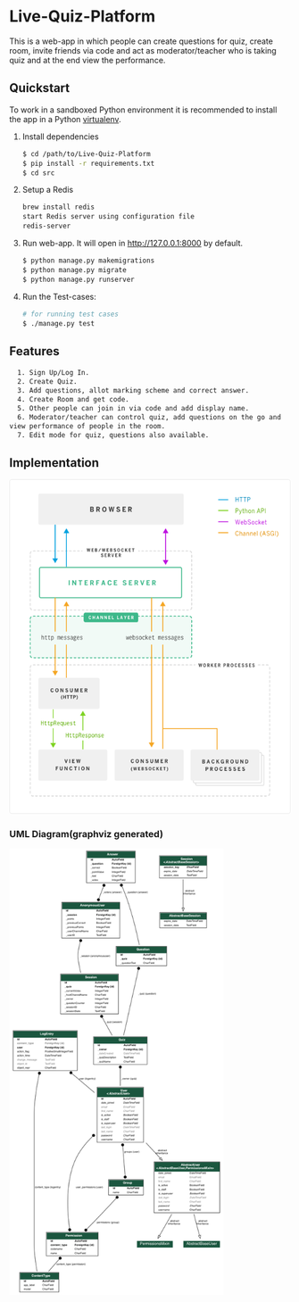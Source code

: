 # Live-Quiz-Platform
This is a web-app in which people can create questions for quiz, create room, invite friends via code and act as moderator/teacher who is taking quiz and at the end view the performance.

## Quickstart

To work in a sandboxed Python environment it is recommended to install the app in a Python [virtualenv](https://pypi.python.org/pypi/virtualenv).

1. Install dependencies

    ```bash
    $ cd /path/to/Live-Quiz-Platform
    $ pip install -r requirements.txt
    $ cd src
    ```
2. Setup a Redis  

    ```bash
    brew install redis
    start Redis server using configuration file
    redis-server
    ```
3. Run web-app. It will open in http://127.0.0.1:8000 by default.

   ```bash
   $ python manage.py makemigrations
   $ python manage.py migrate
   $ python manage.py runserver
   ```

4. Run the Test-cases:

    ```bash
    # for running test cases
    $ ./manage.py test
    ```
## Features
      1. Sign Up/Log In.
      2. Create Quiz.
      3. Add questions, allot marking scheme and correct answer.
      4. Create Room and get code.
      5. Other people can join in via code and add display name.
      6. Moderator/teacher can control quiz, add questions on the go and view performance of people in the room.
      7. Edit mode for quiz, questions also available.
## Implementation  
<p align="left">
<img height="600" src="django-wsgi-asgi.png">
</p>

### UML Diagram(graphviz generated)

<p align="left">
<img height="800" src="app_models.png">
</p>


